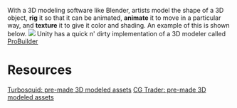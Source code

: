 
With a 3D modeling software like Blender, artists model the shape of a 3D object, **rig** it so that it can be animated, **animate** it to move in a particular way, and **texture** it to give it color and shading. An example of this is shown below. 
![](/assets/images/2021-08-15-16-54-09.png)
Unity has a quick n' dirty implementation of a 3D modeler called [ProBuilder](https://unity.com/features/probuilder) 

# Resources
[Turbosquid: pre-made 3D modeled assets](https://www.turbosquid.com/)
[CG Trader: pre-made 3D modeled assets](https://www.cgtrader.com/)